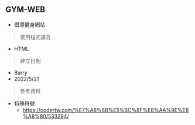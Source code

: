 ## GYM-WEB

- 倡導健身網站

> 使用程式語言

- HTML

> 建立日期

- Barry
- 2022/5/21

> 參考資料

- 特殊符號
  - https://codertw.com/%E7%A8%8B%E5%BC%8F%E8%AA%9E%E8%A8%80/533294/
